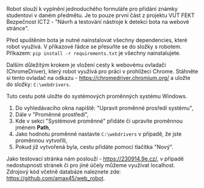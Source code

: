 Robot slouží k vyplnění jednoduchého formuláře pro přidání známky studentovi v 
daném předmětu. Je to pouze první část z projektu VUT FEKT Bezpečnost ICT2 - 
"Návrh a testování nástroje k detekci bota na webové stránce". 

Před spuštěním bota je nutné nainstalovat všechny dependencies, které robot využívá. V příkazové řádce 
se přesuňte se do složky s robotem. Příkazem: <code>pip install -r requirements.txt</code> je všechny
nainstalujete.


Dalším důležitým krokem je vložení cesty k webovému ovladači (ChromeDriver), který robot využívá pro práci v prohlížeci Chrome. 
Stáhněte si tento ovladač na odkazu -  https://chromedriver.chromium.org/ a uložte do složky: <code>C:\webdrivers</code>.

Tuto cestu poté uložte do systémových proměnných systému Windows.

1. Do vyhledávacího okna napiště: "Upravit proměnné prosředí systému",
2. Dále v "Proměnné prostředí",
3. Kde v sekci "Systémové proměnné" přidáte či upravíte proměnnou jménem **Path**,
4. Jako hodnotu proměnné nastavte <code>C:\webdrivers</code> v případě, že jste proměnnou vytvořili,
5. Pokud již vytvořená byla, cestu přidáte pomocí tlačítka "Nový". 

Jako testovací stránka nám poslouží - https://230914.9e.cz/, v případě nedostupnosti stránek či pro jiné účely můžeme využívat localhost. 
Zdrojový kód včetně databáze naleznete zde: https://github.com/amax45/web_robot.
